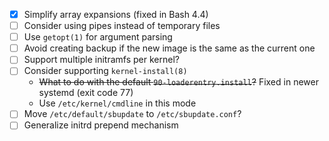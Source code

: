 - [x] Simplify array expansions (fixed in Bash 4.4)
- [ ] Consider using pipes instead of temporary files
- [ ] Use `getopt(1)` for argument parsing
- [ ] Avoid creating backup if the new image is the same as the current one
- [ ] Support multiple initramfs per kernel?
- [ ] Consider supporting `kernel-install(8)`
  * ~~What to do with the default `90-loaderentry.install`?~~ Fixed in newer systemd (exit code 77)
  * Use `/etc/kernel/cmdline` in this mode
- [ ] Move `/etc/default/sbupdate` to `/etc/sbupdate.conf`?
- [ ] Generalize initrd prepend mechanism
